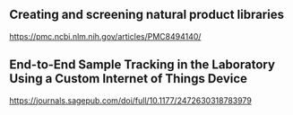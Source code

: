 
## Creating and screening natural product libraries
https://pmc.ncbi.nlm.nih.gov/articles/PMC8494140/

## End-to-End Sample Tracking in the Laboratory Using a Custom Internet of Things Device
https://journals.sagepub.com/doi/full/10.1177/2472630318783979

